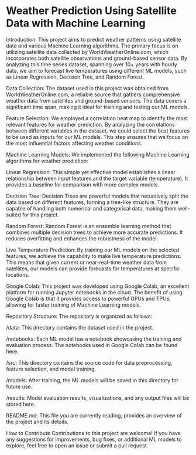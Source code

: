 # Weather Prediction Using Satellite Data with Machine Learning
Introduction:
This project aims to predict weather patterns using satellite data and various Machine Learning algorithms. The primary focus is on utilizing satellite data collected by WorldWeatherOnline.com, which incorporates both satellite observations and ground-based sensor data. By analyzing this time series dataset, spanning over 10+ years with hourly data, we aim to forecast live temperatures using different ML models, such as Linear Regression, Decision Tree, and Random Forest.

Data Collection:
The dataset used in this project was obtained from WorldWeatherOnline.com, a reliable source that gathers comprehensive weather data from satellites and ground-based sensors. The data covers a significant time span, making it ideal for training and testing our ML models.

Feature Selection:
We employed a correlation heat map to identify the most relevant features for weather prediction. By analyzing the correlations between different variables in the dataset, we could select the best features to be used as inputs for our ML models. This step ensures that we focus on the most influential factors affecting weather conditions.

Machine Learning Models:
We implemented the following Machine Learning algorithms for weather prediction:

Linear Regression: This simple yet effective model establishes a linear relationship between input features and the target variable (temperature). It provides a baseline for comparison with more complex models.

Decision Tree: Decision Trees are powerful models that recursively split the data based on different features, forming a tree-like structure. They are capable of handling both numerical and categorical data, making them well-suited for this project.

Random Forest: Random Forest is an ensemble learning method that combines multiple decision trees to achieve more accurate predictions. It reduces overfitting and enhances the robustness of the model.

Live Temperature Prediction:
By training our ML models on the selected features, we achieve the capability to make live temperature predictions. This means that given current or near-real-time weather data from satellites, our models can provide forecasts for temperatures at specific locations.

Google Colab:
This project was developed using Google Colab, an excellent platform for running Jupyter notebooks in the cloud. The benefit of using Google Colab is that it provides access to powerful GPUs and TPUs, allowing for faster training of Machine Learning models.

Repository Structure:
The repository is organized as follows:

/data: This directory contains the dataset used in the project. 

/notebooks: Each ML model has a notebook showcasing the training and evaluation process. The notebooks used in Google Colab can be found here.

/src: This directory contains the source code for data preprocessing, feature selection, and model training.

/models: After training, the ML models will be saved in this directory for future use.

/results: Model evaluation results, visualizations, and any output files will be stored here.

README.md: This file you are currently reading, provides an overview of the project and its details.

How to Contribute
Contributions to this project are welcome! If you have any suggestions for improvements, bug fixes, or additional ML models to explore, feel free to open an issue or submit a pull request.
